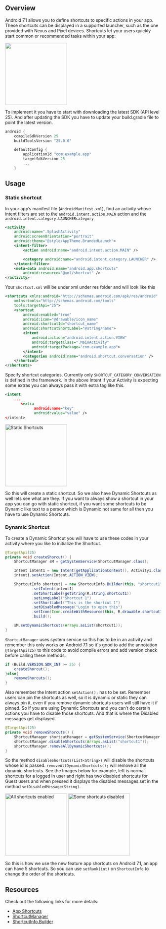 ## Overview

Android 7.1 allows you to define shortcuts to specific actions in your app. These shortcuts can be displayed in a supported launcher, such as the one provided with Nexus and Pixel devices. Shortcuts let your users quickly start common or recommended tasks within your app:

<img src="http://i.imgur.com/GRhy6Cx.png" width="200" />

To implement it you have to start with downloading the latest SDK (API level 25). And after updating the SDK you have to update your build.gradle file to point the latest version.

```gradle
android {
    compileSdkVersion 25
    buildToolsVersion "25.0.0"

    defaultConfig {
        applicationId "com.example.app"
        targetSdkVersion 25
        ...
    }
```

## Usage

### Static shortcut

In your app’s manifest file (`AndroidManifest.xml`), find an activity whose intent filters are set to the `android.intent.action.MAIN` action and the `android.intent.category.LAUNCHERcategory`

```xml
<activity
    android:name=".SplashActivity"
    android:screenOrientation="portrait"
    android:theme="@style/AppTheme.BrandedLaunch">
    <intent-filter>
        <action android:name="android.intent.action.MAIN" />

        <category android:name="android.intent.category.LAUNCHER" />
    </intent-filter>
    <meta-data android:name="android.app.shortcuts"
        android:resource="@xml/shortcut" />
</activity>
```

Your `shortcut.xml` will be under xml under res folder and will look like this
```xml
<shortcuts xmlns:android="http://schemas.android.com/apk/res/android"
    xmlns:tools="http://schemas.android.com/tools"
    tools:targetApi="25">
    <shortcut
        android:enabled="true"
        android:icon="@drawable/icon_name"
        android:shortcutId="shortcut_name"
        android:shortcutShortLabel="@string/name">
        <intent
            android:action="android.intent.action.VIEW"
            android:targetClass=".MainActivity"
            android:targetPackage="com.example.app">
        </intent>
        <categories android:name="android.shortcut.conversation" />
    </shortcut>
</shortcuts>
```
Specify shortcut categories. Currently only `SHORTCUT_CATEGORY_CONVERSATION` is defined in the framework.
In the above Intent if your Activity is expecting some extras you can always pass it with extra tag like this.
```xml
<intent
    ...
       <extra
             android:name="key"
             android:value="value" />
</intent>
```

<img src="https://i.imgur.com/CZYtNT2.jpg" alt="Static Shortcuts" width="200" />

So this will create a static shortcut. So we also have Dynamic Shortcuts as well lets see what are they. If you want to always show a shortcut in your app you can go with static shortcut, if you want some shortcuts to be Dynamic like text to a person which is Dynamic not same for all then you have to use Dynamic Shortcuts.

### Dynamic Shortcut

To create a Dynamic Shortcut you will have to use these codes in your activity where you like to initialize the Shortcut.

```java
@TargetApi(25)
private void createShorcut() {
    ShortcutManager sM = getSystemService(ShortcutManager.class);

    Intent intent1 = new Intent(getApplicationContext(), Activity1.class);
    intent1.setAction(Intent.ACTION_VIEW);

    ShortcutInfo shortcut1 = new ShortcutInfo.Builder(this, "shortcut1")
            .setIntent(intent1)
            .setShortLabel(getString(R.string.shortcut1))
            .setLongLabel("Shortcut 1")
            .setShortLabel("This is the shortcut 1")
            .setDisabledMessage("Login to open this")
            .setIcon(Icon.createWithResource(this, R.drawable.shortcut1))
            .build();

    sM.setDynamicShortcuts(Arrays.asList(shortcut1));
}
```

`ShortcutManager` uses system service so this has to be in an activity and remember this only works on Android 7.1 so it's good to add the annotation `@TargetApi(25)` to this code to avoid compile errors and add version check before calling these methods.

```java
if (Build.VERSION.SDK_INT >= 25) {
    createShorcut();
}else{
    removeShorcuts();
}
```

Also remember the Intent action `setAction();` has to be set.
Remember users can pin the shortcuts as well, so it is dynamic or static they can always pin it, even if you remove dynamic shortcuts users will still have it if pinned. So if you are using Dynamic Shortcuts and you can’t do certain actions you have to disable those shortcuts. And that is where the Disabled messages get displayed.

```java
@TargetApi(25)
private void removeShorcuts() {
    ShortcutManager shortcutManager = getSystemService(ShortcutManager.class);
    shortcutManager.disableShortcuts(Arrays.asList("shortcut1"));
    shortcutManager.removeAllDynamicShortcuts();
}
```
So the method `disableShortcuts(List<String>)` will disable the shortcuts whose id is passed. `removeAllDynamicShortcuts();` will remove all the dynamic shortcuts.
See the Images below for example, left is normal shortcuts for a logged in user and right has two disabled shortcuts for Guest users and when pressed it displays the disabled messages set in the method `setDisabledMessage(String)`.

<img src="https://i.imgur.com/5VTj7RS.jpg" alt="All shortcuts enabled" width="200" /> <img src="https://i.imgur.com/OGC9eYk.jpg" alt="Some shortcuts disabled" width="200" />

So this is how we use the new feature app shortcuts on Android 7.1, an app can have 5 shortcuts. So you can use `setRank(int)` on `ShortcutInfo` to change the order of the shortcuts.

## Resources

Check out the following links for more details:

 * [App Shortcuts](https://developer.android.com/preview/shortcuts.html)
 * [ShortcutManager](https://developer.android.com/reference/android/content/pm/ShortcutManager.html)
 * [ShortcutInfo.Builder](https://developer.android.com/reference/android/content/pm/ShortcutInfo.Builder.html)